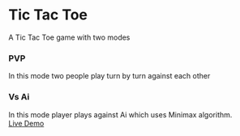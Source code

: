 # Tic Tac Toe
A Tic Tac Toe game with two modes
 
### PVP
 In this mode two people play turn by turn against each other
### Vs Ai
In this mode player plays against Ai which uses Minimax algorithm.  
[Live Demo](abdulmoeez060.github.io/tic-tac-toe/)
